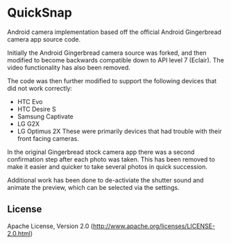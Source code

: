 QuickSnap
=========

Android camera implementation based off the official Android Gingerbread camera app source code.

Initially the Android Gingerbread camera source was forked, and then modified to become backwards compatible down to API level 7 (Eclair). The video functionality has also been removed.

The code was then further modified to support the following devices that did not work correctly:
* HTC Evo
* HTC Desire S
* Samsung Captivate
* LG G2X
* LG Optimus 2X
These were primarily devices that had trouble with their front facing cameras.

In the original Gingerbread stock camera app there was a second confirmation step after each photo was taken. This has been removed to make it easier and quicker to take several photos in quick succession.

Additional work has been done to de-activiate the shutter sound and animate the preview, which can be selected via the settings.

## License
Apache License, Version 2.0 (http://www.apache.org/licenses/LICENSE-2.0.html)
